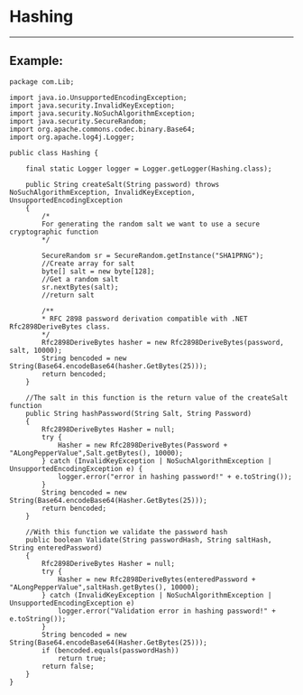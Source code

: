 # Hashing
-------

## Example:


	package com.Lib;

	import java.io.UnsupportedEncodingException;
	import java.security.InvalidKeyException;
	import java.security.NoSuchAlgorithmException;
	import java.security.SecureRandom;
	import org.apache.commons.codec.binary.Base64;
	import org.apache.log4j.Logger;

	public class Hashing {

		final static Logger logger = Logger.getLogger(Hashing.class);
		
		public String createSalt(String password) throws NoSuchAlgorithmException, InvalidKeyException, UnsupportedEncodingException
		{
			/*
			For generating the random salt we want to use a secure cryptographic function
			*/
			
			SecureRandom sr = SecureRandom.getInstance("SHA1PRNG");
			//Create array for salt
			byte[] salt = new byte[128];
			//Get a random salt
			sr.nextBytes(salt);
			//return salt		
			
			/**
			* RFC 2898 password derivation compatible with .NET Rfc2898DeriveBytes class.
			*/
			Rfc2898DeriveBytes hasher = new Rfc2898DeriveBytes(password, salt, 10000);
			String bencoded = new String(Base64.encodeBase64(hasher.GetBytes(25)));
			return bencoded;	
		}
		
		//The salt in this function is the return value of the createSalt function
		public String hashPassword(String Salt, String Password)
		{
			Rfc2898DeriveBytes Hasher = null;
			try {
				Hasher = new Rfc2898DeriveBytes(Password + "ALongPepperValue",Salt.getBytes(), 10000);
			} catch (InvalidKeyException | NoSuchAlgorithmException | UnsupportedEncodingException e) {
				logger.error("error in hashing password!" + e.toString());
			}
			String bencoded = new String(Base64.encodeBase64(Hasher.GetBytes(25)));
			return bencoded;
		}

		//With this function we validate the password hash
		public boolean Validate(String passwordHash, String saltHash, String enteredPassword)
		{
			Rfc2898DeriveBytes Hasher = null;
			try {
				Hasher = new Rfc2898DeriveBytes(enteredPassword + "ALongPepperValue",saltHash.getBytes(), 10000);
			} catch (InvalidKeyException | NoSuchAlgorithmException | UnsupportedEncodingException e) 
				logger.error("Validation error in hashing password!" + e.toString());
			}
			String bencoded = new String(Base64.encodeBase64(Hasher.GetBytes(25)));
			if (bencoded.equals(passwordHash))
				return true;
			return false;
		}
	}

